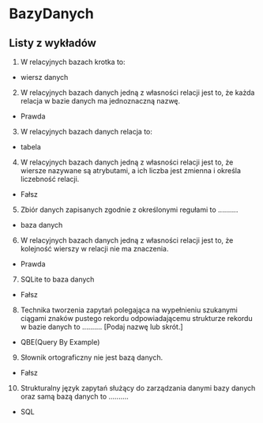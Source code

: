 # BazyDanych
## Listy z wykładów
1. W relacyjnych bazach krotka to:
-	wiersz danych
2. W relacyjnych bazach danych jedną z własności relacji jest to, że każda relacja w bazie danych ma jednoznaczną nazwę.
-	Prawda
3. W relacyjnych bazach danych relacja to:
-	tabela
4. W relacyjnych bazach danych jedną z własności relacji jest to, że wiersze nazywane są atrybutami, a ich liczba jest zmienna i określa liczebność relacji.
-	Fałsz
5. Zbiór danych zapisanych zgodnie z określonymi regułami to ..........
-	baza danych
6. W relacyjnych bazach danych jedną z własności relacji jest to, że kolejność wierszy w relacji nie ma znaczenia.
-	Prawda
7. SQLite to baza danych
-	Fałsz
8. Technika tworzenia zapytań polegająca na wypełnieniu szukanymi ciągami znaków pustego rekordu odpowiadającemu strukturze rekordu w bazie danych to .......... [Podaj nazwę lub skrót.]
-	QBE(Query By Example)
9. Słownik ortograficzny nie jest bazą danych.
-	Fałsz
10. Strukturalny język zapytań służący do zarządzania danymi bazy danych oraz samą bazą danych to ..........
-	SQL
